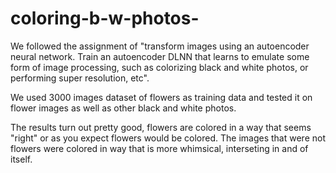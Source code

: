 # coloring-b-w-photos-
We followed the assignment of "transform images using an autoencoder neural network. Train an autoencoder DLNN that learns to emulate some form of image processing, such as colorizing black and white photos, or performing super resolution, etc".

We used 3000 images dataset of flowers as training data and tested it on flower images as well as other black and white photos. 

The results turn out pretty good, flowers are colored in a way that seems "right" or as you expect flowers would be colored. The images that were not flowers were colored in way that is more whimsical, interseting in and of itself. 
